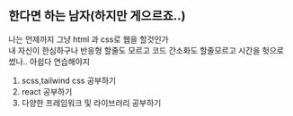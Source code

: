 <h2>한다면 하는 남자(하지만 게으르죠..)</h2>

나는 언제까지 그냥 html 과 css로 웹을 할것인가 <br>
내 자신이 한심하구나 반응형 할줄도 모르고 코드 간소화도 할줄모르고
시간을 헛으로 썼나..
아쉽다 연습해야지

<ol>
  <li>scss,tailwind css 공부하기</li>
  <li>react 공부하기</li>
  <li>다양한 프레임워크 및 라이브러리 공부하기</li>
</ol>


